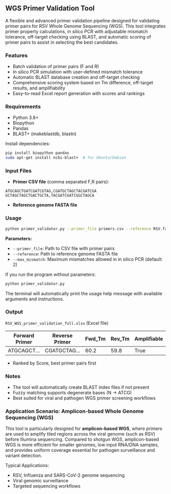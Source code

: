 ## WGS Primer Validation Tool

A flexible and advanced primer validation pipeline designed for validating primer pairs for RSV Whole Genome Sequencing (WGS). This tool integrates primer property calculations, in silico PCR with adjustable mismatch tolerance, off-target checking using BLAST, and automatic scoring of primer pairs to assist in selecting the best candidates.

###  Features
- Batch validation of primer pairs (F and R)
- In silico PCR simulation with user-defined mismatch tolerance
- Automatic BLAST database creation and off-target checking
- Comprehensive scoring system based on Tm difference, off-target results, and amplifiability
- Easy-to-read Excel report generation with scores and rankings

###  Requirements
- Python 3.8+
- Biopython
- Pandas
- BLAST+ (makeblastdb, blastn)

Install dependencies:

```bash
pip install biopython pandas
sudo apt-get install ncbi-blast+  # for Ubuntu/Debian
```

###  Input Files
- **Primer CSV file** (comma separated F,R pairs):

```
ATGCAGCTGATCGATCGTAG,CGATGCTAGCTACGATCGA
GCTAGCTAGCTGACTGCTA,TACGATCGATCGGCTAGCA
```

- **Reference genome FASTA file**

###  Usage

```bash
python primer_validator.py --primer_file primers.csv --reference RSV.fasta --max_mismatch 2
```

**Parameters:**
- `--primer_file`: Path to CSV file with primer pairs
- `--reference`: Path to reference genome FASTA file
- `--max_mismatch`: Maximum mismatches allowed in in silico PCR (default: 2)

If you run the program without parameters:

```bash
python primer_validator.py
```

The terminal will automatically print the usage help message with available arguments and instructions.

###  Output

`RSV_WGS_primer_validation_full.xlsx` (Excel file)

| Forward Primer | Reverse Primer | Fwd_Tm | Rev_Tm | Amplifiable | Off Target? | Score |
|----------------|----------------|--------|--------|-------------|-------------|-------|
| ATGCAGCT...    | CGATGCTAG...   | 60.2   | 59.8   | True        | No          | 98    |

- Ranked by Score, best primer pairs first

###  Notes
- The tool will automatically create BLAST index files if not present
- Fuzzy matching supports degenerate bases (N -> ATCG)
- Best suited for viral and pathogen WGS primer screening workflows

###  Application Scenario: Amplicon-based Whole Genome Sequencing (WGS)
This tool is particularly designed for **amplicon-based WGS**, where primers are used to amplify tiled regions across the viral genome (such as RSV) before Illumina sequencing. Compared to shotgun WGS, amplicon-based WGS is more efficient for smaller genomes, low input RNA/DNA samples, and provides uniform coverage essential for pathogen surveillance and variant detection.

Typical Applications:
- RSV, Influenza and SARS-CoV-2 genome sequencing
- Viral genomic surveillance
- Targeted sequencing workflows
